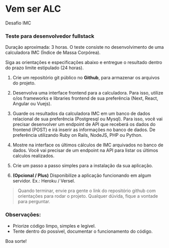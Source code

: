 # Vem ser ALC
Desafio IMC

### Teste para desenvolvedor fullstack
Duração aproximada: 3 horas.
O teste consiste no desenvolvimento de uma calculadora IMC (Índice de Massa Corpórea).

Siga as orientações e especificações abaixo e entregue o resultado dentro do prazo limite estipulado (24 horas).

1. Crie um repositório git público no **Github**, para armazenar os arquivos do projeto.

2. Desenvolva uma interface frontend para a calculadora.
Para isso, utilize o/os frameworks e libraries frontend de sua preferência (Next, React, Angular ou Vuejs).

3. Guarde os resultados da calculadora IMC em um banco de dados relacional de sua preferência (Postgresql ou Mysql).
Para isso, você vai precisar desenvolver um endpoint de API que receberá os dados do frontend (POST) e irá inserir as informações no banco de dados. 
De preferência utilizando Ruby on Rails, NodeJS, PHP ou Python.

4. Mostre na interface os últimos cálculos de IMC arquivados no banco de dados.
Você vai precisar de um endpoint na API para listar os últimos calculos realizados.

5. Crie um passo a passo simples para a instalação da sua aplicação.

6. **(Opcional / Plus)** Disponibilize a aplicação funcionando em algum servidor. Ex.: Heroku / Versel.

> Quando terminar, envie pra gente o link do repositório github com orientações para rodar o projeto.
> Qualquer dúvida, fique a vontade para perguntar.

### Observações:
- Priorize código limpo, simples e legível.
- Tente dentro do possível, documentar o funcionamento do código.

Boa sorte!
